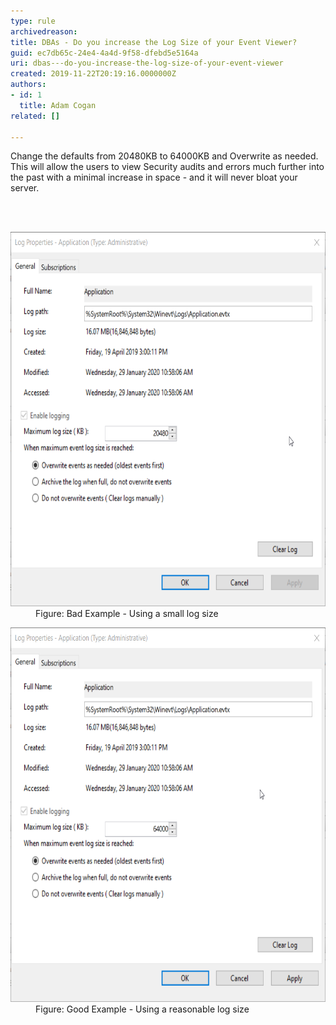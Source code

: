 ```yaml
---
type: rule
archivedreason: 
title: DBAs - Do you increase the Log Size of your Event Viewer?
guid: ec7db65c-24e4-4a4d-9f58-dfebd5e5164a
uri: dbas---do-you-increase-the-log-size-of-your-event-viewer
created: 2019-11-22T20:19:16.0000000Z
authors:
- id: 1
  title: Adam Cogan
related: []

---
```



<p class="ssw15-rteElement-P">​Change the defaults from 20480KB to 64000KB and Overwrite as needed. This will allow the users to view Security audits and errors much further into the past with a minimal increase in space - and it will never bloat your server.​<br></p>
<br><excerpt class='endintro'></excerpt><br>
<dl class="badImage"><dt>​<img src="EventViewer_BadSmallLogSize.png" alt="SQLDatabases_EventLog_Bad.png" style="width:665px;height:599px;" /><br></dt><dd>Figure: Bad Example - Using a small log size<br></dd></dl><dl class="goodImage"><dt><img src="EventViewer_GoodReasonableLogSize.png" alt="SQLDatabases_EventLog_Bad.png" style="width:665px;height:599px;" /><br></dt><dd>Figure: Good Example - Using a ​reasonable log size<br></dd></dl>


